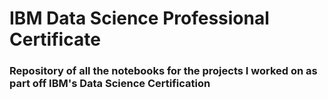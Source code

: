 # IBM Data Science Professional Certificate
### Repository of all the notebooks for the projects I worked on as part off IBM's Data Science Certification

